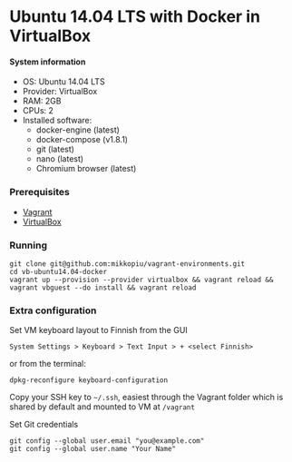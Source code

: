 # Ubuntu 14.04 LTS with Docker in VirtualBox

#### System information

- OS: Ubuntu 14.04 LTS
- Provider: VirtualBox
- RAM: 2GB
- CPUs: 2
- Installed software:
  * docker-engine (latest)
  * docker-compose (v1.8.1)
  * git (latest)
  * nano (latest)
  * Chromium browser (latest)

### Prerequisites

- [Vagrant](https://www.vagrantup.com/downloads.html)
- [VirtualBox](https://www.virtualbox.org/wiki/Downloads)

### Running

```shell
git clone git@github.com:mikkopiu/vagrant-environments.git
cd vb-ubuntu14.04-docker
vagrant up --provision --provider virtualbox && vagrant reload && vagrant vbguest --do install && vagrant reload
```

### Extra configuration

Set VM keyboard layout to Finnish from the GUI
```
System Settings > Keyboard > Text Input > + <select Finnish>
```

or from the terminal:
```shell
dpkg-reconfigure keyboard-configuration
```

Copy your SSH key to `~/.ssh`, easiest through the Vagrant folder which is shared by default and mounted to VM at `/vagrant`

Set Git credentials
```shell
git config --global user.email "you@example.com"
git config --global user.name "Your Name"
```
